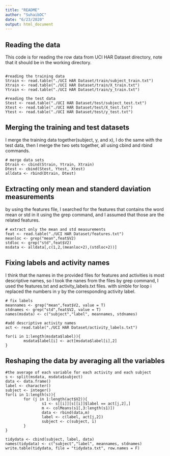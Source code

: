 ```yaml
---
title: "README"
author: "SuhaibDC"
date: "6/23/2020"
output: html_document
---
```




## Reading the data

This code is for reading the row data from UCI HAR Dataset directory, note that it should be in the working directory.

```{Reading code}

#reading the training data
Strain <- read.table("./UCI HAR Dataset/train/subject_train.txt")
Xtrain <- read.table("./UCI HAR Dataset/train/X_train.txt")
Ytrain <- read.table("./UCI HAR Dataset/train/y_train.txt")

#reading the test data
Stest <- read.table("./UCI HAR Dataset/test/subject_test.txt")
Xtest <- read.table("./UCI HAR Dataset/test/X_test.txt")
Ytest <- read.table("./UCI HAR Dataset/test/y_test.txt")
```

## Merging the training and test datasets

I merge the training data together(subject, y, and x), I do the same with the test data, then I merge the two sets together, all using cbind and rbind commands.

```{merging code}
# merge data sets
Dtrain <- cbind(Strain, Ytrain, Xtrain)
Dtest <- cbind(Stest, Ytest, Xtest)
alldata <- rbind(Dtrain, Dtest)

```

## Extracting only mean and standerd daviation measurements

by using the features file, I searched for the features that contains the word mean or std in it using the grep command, and I assumed that those are the related features.

```{extracting code}
# extract only the mean and std measurements 
feat <- read.table("./UCI HAR Dataset/features.txt")
meanloc <- grep("mean",feat$V2)
stdloc <- grep("std",feat$V2)
msdata <- alldata[,c(1,2,(meanloc+2),(stdloc+2))]

```

## Fixing labels and activity names

I think that the names in the provided files for features and activities is most descriptive names, so I took the nanes from the files by grep command, I used the features.txt and activity_labels.txt files. with simble for loop i replaced the numbers in y by the corresponding activity label.

```{naming code}
# fix labels
meannames <- grep("mean",feat$V2, value = T)
stdnames <- grep("std",feat$V2, value = T)
names(msdata) <- c("subject","label", meannames, stdnames)

#add descriptive activity names
act <- read.table("./UCI HAR Dataset/activity_labels.txt")

for(i in 1:length(msdata$label)){
        msdata$label[i] <- act[msdata$label[i],2]
}

```

## Reshaping the data by averaging all the variables



```{averaging code}
#the average of each variable for each activity and each subject
s <- split(msdata, msdata$subject)
data <- data.frame()
label <- character()
subject <- integer()
for(i in 1:length(s)){
        for (j in 1:length(act$V2)){
                s1 <- s[[i]][s[[i]]$label == act[j,2],]
                m <- colMeans(s1[,3:length(s1)])
                data <- rbind(data,m)
                label <- c(label, act[j,2])
                subject <- c(subject, i)
        }
}

tidydata <- cbind(subject, label, data)
names(tidydata) <- c("subject","label", meannames, stdnames)
write.table(tidydata, file = "tidydata.txt", row.names = F)


```



